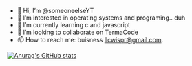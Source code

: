 - 👋 Hi, I’m @someoneelseYT
- 👀 I’m interested in operating systems and programing.. duh
- 🌱 I’m currently learning c and javascript
- 💞️ I’m looking to collaborate on TermaCode
- 📫 How to reach me: buisness llcwispr@gmail.com.

<!---
someoneelseYT/someoneelseYT is a ✨ special ✨ repository because its `README.md` (this file) appears on your GitHub profile.
You can click the Preview link to take a look at your changes.
--->




[![Anurag's GitHub stats](https://github-readme-stats.vercel.app/api?username=someoneelseYT)](https://github.com/anuraghazra/github-readme-stats)

